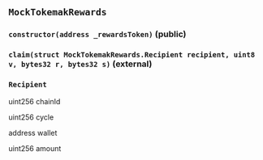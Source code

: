 ## `MockTokemakRewards`






### `constructor(address _rewardsToken)` (public)





### `claim(struct MockTokemakRewards.Recipient recipient, uint8 v, bytes32 r, bytes32 s)` (external)







### `Recipient`


uint256 chainId


uint256 cycle


address wallet


uint256 amount



